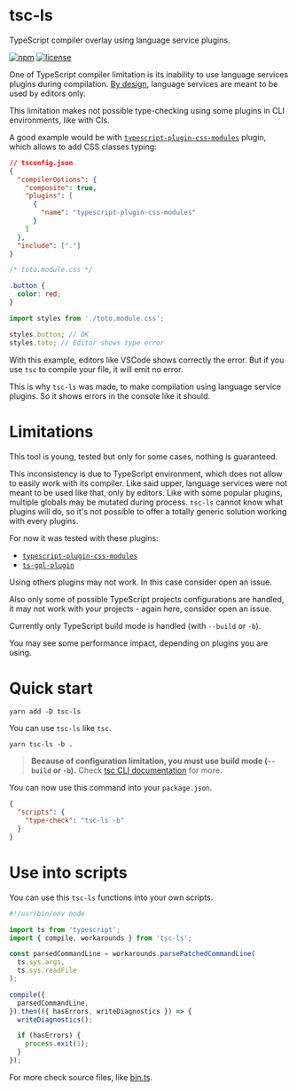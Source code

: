 # tsc-ls

TypeScript compiler overlay using language service plugins.

[![npm](https://img.shields.io/npm/v/tsc-ls)](https://www.npmjs.com/package/tsc-ls)
[![license](https://img.shields.io/npm/l/tsc-ls)](https://github.com/chnapy/tsc-ls/blob/master/LICENSE)

One of TypeScript compiler limitation is its inability to use language services plugins during compilation.
[By design](https://github.com/microsoft/TypeScript/wiki/Using-the-Language-Service-API), language services are meant to be used by editors only.

This limitation makes not possible type-checking using some plugins in CLI environments, like with CIs.

A good example would be with [`typescript-plugin-css-modules`](https://github.com/mrmckeb/typescript-plugin-css-modules) plugin, which allows to add CSS classes typing:

```json
// tsconfig.json
{
  "compilerOptions": {
    "composite": true,
    "plugins": [
      {
        "name": "typescript-plugin-css-modules"
      }
    ]
  },
  "include": ["."]
}
```

```css
/* toto.module.css */

.button {
  color: red;
}
```

```ts
import styles from './toto.module.css';

styles.button; // OK
styles.toto; // Editor shows type error
```

With this example, editors like VSCode shows correctly the error. But if you use `tsc` to compile your file, it will emit no error.

This is why `tsc-ls` was made, to make compilation using language service plugins. So it shows errors in the console like it should.

# Limitations

This tool is young, tested but only for some cases, nothing is guaranteed.

This inconsistency is due to TypeScript environment, which does not allow to easily work with its compiler. Like said upper, language services were not meant to be used like that, only by editors.
Like with some popular plugins, multiple globals may be mutated during process. `tsc-ls` cannot know what plugins will do, so it's not possible to offer a totally generic solution working with every plugins.

For now it was tested with these plugins:

- [`typescript-plugin-css-modules`](https://github.com/mrmckeb/typescript-plugin-css-modules)
- [`ts-gql-plugin`](https://github.com/Chnapy/ts-gql-plugin)

Using others plugins may not work. In this case consider open an issue.

Also only some of possible TypeScript projects configurations are handled, it may not work with your projects - again here, consider open an issue.

Currently only TypeScript build mode is handled (with `--build` or `-b`).

You may see some performance impact, depending on plugins you are using.

# Quick start

```
yarn add -D tsc-ls
```

You can use `tsc-ls` like `tsc`.

```
yarn tsc-ls -b .
```

> **Because of configuration limitation, you must use build mode (`--build` or `-b`).** Check [tsc CLI documentation](https://www.typescriptlang.org/docs/handbook/compiler-options.html) for more.

You can now use this command into your `package.json`.

```json
{
  "scripts": {
    "type-check": "tsc-ls -b"
  }
}
```

# Use into scripts

You can use this `tsc-ls` functions into your own scripts.

```ts
#!/usr/bin/env node

import ts from 'typescript';
import { compile, workarounds } from 'tsc-ls';

const parsedCommandLine = workarounds.parsePatchedCommandLine(
  ts.sys.args,
  ts.sys.readFile
);

compile({
  parsedCommandLine,
}).then(({ hasErrors, writeDiagnostics }) => {
  writeDiagnostics();

  if (hasErrors) {
    process.exit(1);
  }
});
```

For more check source files, like [bin.ts](./src/bin.ts).
